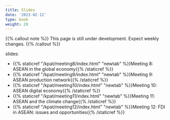 ```yaml
---
title: Slides
date: '2023-02-12'
type: book
weight: 20
---
```


{{% callout note %}} This page is still under development. Expect weekly changes. {{% /callout %}}

slides:

- {{% staticref "/kpat/meeting8/index.html" "newtab" %}}Meeting 8: ASEAN in the global economy{{% /staticref %}}
- {{% staticref "/kpat/meeting9/index.html" "newtab" %}}Meeting 9: ASEAN production network{{% /staticref %}}
- {{% staticref "/kpat/meeting10/index.html" "newtab" %}}Meeting 10: ASEAN digital economy{{% /staticref %}}
- {{% staticref "/kpat/meeting11/index.html" "newtab" %}}Meeting 11: ASEAN and the climate change{{% /staticref %}}
- {{% staticref "/kpat/meeting12/index.html" "newtab" %}}Meeting 12: FDI in ASEAN: issues and opportunities{{% /staticref %}}

